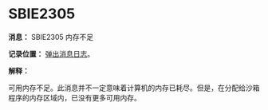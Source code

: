 # SBIE2305

**消息：** SBIE2305 内存不足

**记录位置：** [弹出消息日志](PopupMessageLog.md)。

**解释：**

可用内存不足。此消息并不一定意味着计算机的内存已耗尽。但是，在分配给沙箱程序的内存区域内，已没有更多可用内存。
